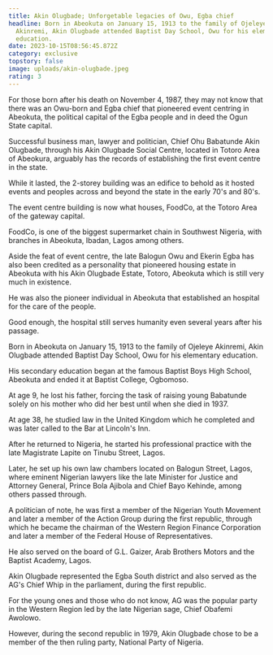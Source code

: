 ```yaml
---
title: Akin Olugbade; Unforgetable legacies of Owu, Egba chief
headline: Born in Abeokuta on January 15, 1913 to the family of Ojeleye
  Akinremi, Akin Olugbade attended Baptist Day School, Owu for his elementary
  education.
date: 2023-10-15T08:56:45.872Z
category: exclusive
topstory: false
image: uploads/akin-olugbade.jpeg
rating: 3
---
```

For those born after his death on November 4, 1987, they may not know that there was an Owu-born and  Egba chief that pioneered event centring in Abeokuta, the political capital of the Egba people and in deed the Ogun State capital.



Successful business man, lawyer and politician, Chief Ohu Babatunde Akin Olugbade, through his Akin Olugbade Social Centre, located in Totoro Area of  Abeokura, arguably has the records of establishing the first event centre in the state.



While it lasted, the 2-storey building was an edifice to behold as it hosted events and peoples across and beyond the state in the early 70's and 80's.



The event centre building is now what houses, FoodCo, at the Totoro Area of the gateway capital.



FoodCo, is one of the biggest supermarket chain in Southwest Nigeria, with branches in Abeokuta, Ibadan, Lagos among others.



Aside the feat of event centre, the late Balogun Owu and Ekerin Egba has also been credited as a personality that pioneered housing estate in Abeokuta with his Akin Olugbade Estate, Totoro, Abeokuta  which is still very much in existence.



He was also the pioneer individual in Abeokuta that established an hospital for the care of the people. 



Good enough, the hospital still serves humanity even several years after his passage.



Born in Abeokuta on January 15, 1913 to the family of Ojeleye Akinremi, Akin Olugbade attended Baptist Day School, Owu for his elementary education.



His secondary education began at the famous Baptist Boys High School, Abeokuta and ended it at Baptist College, Ogbomoso.



At age 9, he lost his father, forcing the task of raising young Babatunde solely on his mother who did her best until when she died in 1937.



At age 38, he studied law  in the United Kingdom which he completed and was later called to the Bar at Lincoln's Inn.



After he returned to Nigeria, he started his professional practice with the late Magistrate Lapite on Tinubu Street, Lagos.



Later, he set up his own law chambers located on Balogun Street, Lagos,  where eminent Nigerian lawyers like the late Minister for Justice and Attorney General, Prince Bola Ajibola and Chief Bayo Kehinde,  among others passed through.

A politician of note, he was first a member of the Nigerian Youth Movement and later a member of the Action Group during the first republic, through which he became the chairman of the Western Region Finance Corporation and later a member of the Federal House of Representatives. 



He also served on the board of G.L. Gaizer, Arab Brothers Motors and the Baptist Academy, Lagos.



Akin Olugbade represented the Egba South district and also served as the AG's Chief Whip in the parliament, during the first republic.



For the young ones and those who do not know, AG was the popular party in the Western Region led by the late Nigerian sage, Chief Obafemi Awolowo.



However, during the second republic in 1979, Akin Olugbade chose to be a member of the then ruling party,  National Party of Nigeria.